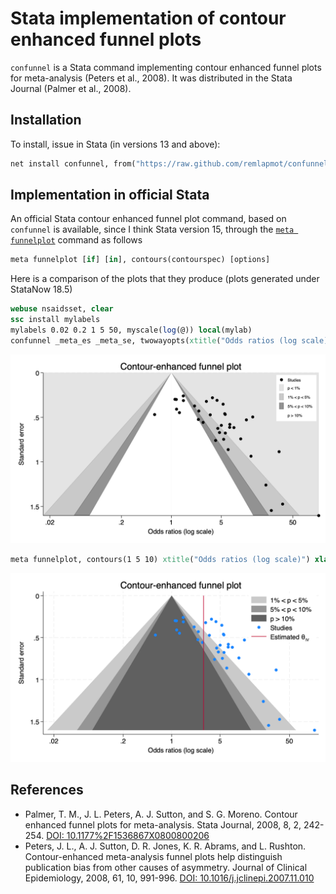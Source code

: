 # Stata implementation of contour enhanced funnel plots

`confunnel` is a Stata command implementing contour enhanced funnel plots for meta-analysis (Peters et al., 2008). It was distributed in the Stata Journal (Palmer et al., 2008).

## Installation

To install, issue in Stata (in versions 13 and above):

```stata
net install confunnel, from("https://raw.github.com/remlapmot/confunnel-stata/master/")
```

## Implementation in official Stata

An official Stata contour enhanced funnel plot command, based on `confunnel` is available, since I think Stata version 15, through the [`meta funnelplot`](https://www.stata.com/manuals/metametafunnelplot.pdf) command as follows

```stata
meta funnelplot [if] [in], contours(contourspec) [options]
```

Here is a comparison of the plots that they produce (plots generated under StataNow 18.5)

```stata
webuse nsaidsset, clear
ssc install mylabels
mylabels 0.02 0.2 1 5 50, myscale(log(@)) local(mylab)
confunnel _meta_es _meta_se, twowayopts(xtitle("Odds ratios (log scale)") `"xlabel(`mylab')"' title("Contour-enhanced funnel plot"))
```

![Contour enhanced funnel plot generated using confunnel](./img/confunnel.png)

```stata
meta funnelplot, contours(1 5 10) xtitle("Odds ratios (log scale)") xlabel(`mylab') legend(pos(2) ring(0))
```

![Contour enhanced funnel plot generated using meta funnel](./img/metafunnel.png)

## References

- Palmer, T. M., J. L. Peters, A. J. Sutton, and S. G. Moreno. Contour enhanced funnel plots for meta-analysis. Stata Journal, 2008, 8, 2, 242-254. [DOI: 10.1177%2F1536867X0800800206](https://doi.org/10.1177%2F1536867X0800800206)
- Peters, J. L., A. J. Sutton, D. R. Jones, K. R. Abrams, and L. Rushton. Contour-enhanced meta-analysis funnel plots help distinguish publication bias from other causes of asymmetry. Journal of Clinical Epidemiology, 2008, 61, 10, 991-996. [DOI: 10.1016/j.jclinepi.2007.11.010](https://doi.org/10.1016/j.jclinepi.2007.11.010)
